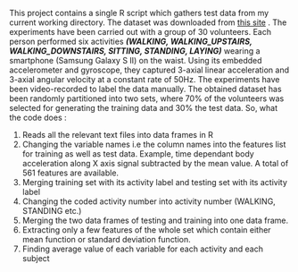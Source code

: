 This project contains a single R script which gathers test data from my current working directory. The dataset was downloaded from [this site](http://archive.ics.uci.edu/ml/datasets/Human+Activity+Recognition+Using+Smartphones) .
The experiments have been carried out with a group of 30 volunteers. Each person performed six activities _**(WALKING, WALKING_UPSTAIRS, WALKING_DOWNSTAIRS, SITTING, STANDING, LAYING)**_ wearing a smartphone (Samsung Galaxy S II) on the waist. Using its embedded accelerometer and gyroscope, they captured 3-axial linear acceleration and 3-axial angular velocity at a constant rate of 50Hz. The experiments have been video-recorded to label the data manually. The obtained dataset has been randomly partitioned into two sets, where 70% of the volunteers was selected for generating the training data and 30% the test data.
So, what the code does :
1.	Reads all the relevant text files into data frames in R
2.	Changing the variable names i.e the column names into the features list for training as well as test data. Example, time dependant body acceleration along X axis signal subtracted by the mean value. A total of 561 features are available.
3.	Merging training set with its activity label and testing set with its activity label
4.	Changing the coded activity number into activity number (WALKING, STANDING etc.)
5.	Merging the two data frames of testing and training into one data frame.
6.	Extracting only a few features of the whole set which contain either mean function or standard deviation function.
7.	Finding average value of each variable for each activity and each subject 
